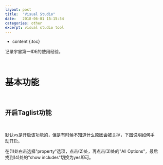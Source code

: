 ```yaml
---
layout: post
title:  "Visual Studio"
date:   2018-06-01 15:15:54
categories: other
excerpt: visual studio tool
---
```


* content
{:toc}

记录宇宙第一IDE的使用经验。

<br />

# 基本功能

<br />

## 开启Taglist功能

<br />

默认vs是开启该功能的，但是有时候不知道什么原因会被关掉，下图说明如何手动开启。




在(1)处右击选择"property"选项，点击(2)处，再点击(3)处的"All Options"，最后找到(4)处的"show includes"切换为yes即可。


